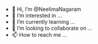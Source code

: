 - 👋 Hi, I’m @NeelimaNagaram
- 👀 I’m interested in ...
- 🌱 I’m currently learning ...
- 💞️ I’m looking to collaborate on ...
- 📫 How to reach me ...

<!---
NeelimaNagaram/NeelimaNagaram is a ✨ special ✨ repository because its `README.md` (this file) appears on your GitHub profile.
You can click the Preview link to take a look at your changes.
--->
